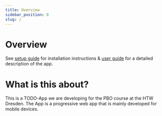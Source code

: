 ```yaml
---
title: Overview
sidebar_position: 0
slug: /
---
```


# Overview

See [setup guide](install) for installation instructions & [user guide](category/user-guide) for a detailed description of the app.

# What is this about?

This is a TODO-App we are developing for the PBO course at the HTW Dresden.
The App is a progressive web app that is mainly developed for mobile devices.
